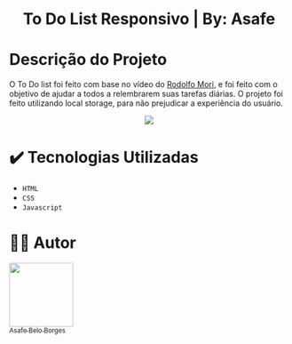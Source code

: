 <h1 align="center">To Do List Responsivo | By: Asafe</h1>

# Descrição do Projeto

O To Do list foi feito com base no vídeo do [Rodolfo Mori](https://www.youtube.com/watch?v=k0roUpojoSE&t=2324s), e foi feito com o objetivo de ajudar a todos a relembrarem suas tarefas diárias. O projeto foi feito utilizando local storage, para não prejudicar a experiência do usuário.


<p align="center">
  <img loading="lazy" src="https://img.shields.io/badge/Status-Em_Desenvolvimento-green?style=for-the-badge"/>
</p>

# ✔️ Tecnologias Utilizadas
- ``HTML``
- ``CSS``
- ``Javascript``

# 🧑‍💻 Autor
[<img loading="lazy" src="https://media.licdn.com/dms/image/C5603AQFwxZIhJK2XOA/profile-displayphoto-shrink_800_800/0/1638399474960?e=1695859200&v=beta&t=yPgUgazq7QtXul69_hFlK2g98OoYZklVvSLl2zjG1pc" width=115/><br><sub>Asafe Belo Borges</sub>](https://github.com/asafebelo)
